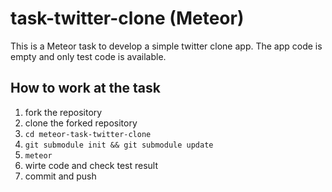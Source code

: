 task-twitter-clone (Meteor)
===========================

This is a Meteor task to develop a simple twitter clone app.
The app code is empty and only test code is available.

How to work at the task
-----------------------

1. fork the repository
2. clone the forked repository
3. `cd meteor-task-twitter-clone`
4. `git submodule init && git submodule update`
5. `meteor`
6. wirte code and check test result
7. commit and push
